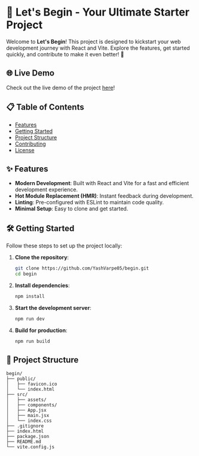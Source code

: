 # 🚀 Let's Begin - Your Ultimate Starter Project


Welcome to **Let's Begin**! This project is designed to kickstart your web development journey with React and Vite. Explore the features, get started quickly, and contribute to make it even better! 🌟

## 🌐 Live Demo

Check out the live demo of the project [here](https://letsbegin.vercel.app/)!

## 📋 Table of Contents

- [Features](#features)
- [Getting Started](#getting-started)
- [Project Structure](#project-structure)
- [Contributing](#contributing)
- [License](#license)

## ✨ Features

- **Modern Development**: Built with React and Vite for a fast and efficient development experience.
- **Hot Module Replacement (HMR)**: Instant feedback during development.
- **Linting**: Pre-configured with ESLint to maintain code quality.
- **Minimal Setup**: Easy to clone and get started.

## 🛠️ Getting Started

Follow these steps to set up the project locally:

1. **Clone the repository**:
    ```bash
    git clone https://github.com/YashVarpe05/begin.git
    cd begin
    ```

2. **Install dependencies**:
    ```bash
    npm install
    ```

3. **Start the development server**:
    ```bash
    npm run dev
    ```

4. **Build for production**:
    ```bash
    npm run build
    ```

## 📂 Project Structure

```plaintext
begin/
├── public/
│   ├── favicon.ico
│   └── index.html
├── src/
│   ├── assets/
│   ├── components/
│   ├── App.jsx
│   ├── main.jsx
│   └── index.css
├── .gitignore
├── index.html
├── package.json
├── README.md
└── vite.config.js
